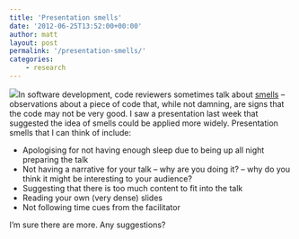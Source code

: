 ```yaml
---
title: 'Presentation smells'
date: '2012-06-25T13:52:00+00:00'
author: matt
layout: post
permalink: '/presentation-smells/'
categories:
    - research
---
```


![](http://images.eggcupandblanket.co.uk/images/products/medium/1317933481-35926900.jpg)In software development, code reviewers sometimes talk about [smells](http://www.codinghorror.com/blog/2006/05/code-smells.html) – observations about a piece of code that, while not damning, are signs that the code may not be very good. I saw a presentation last week that suggested the idea of smells could be applied more widely. Presentation smells that I can think of include:

- Apologising for not having enough sleep due to being up all night preparing the talk
- Not having a narrative for your talk – why are you doing it? – why do you think it might be interesting to your audience?
- Suggesting that there is too much content to fit into the talk
- Reading your own (very dense) slides
- Not following time cues from the facilitator

I’m sure there are more. Any suggestions?
